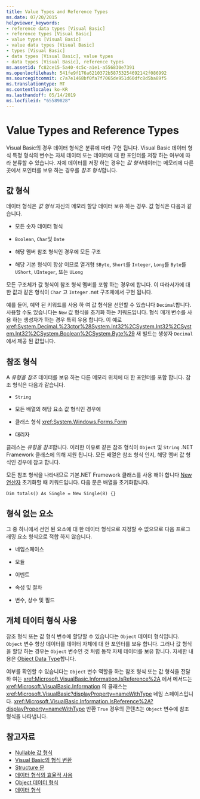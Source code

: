 ```yaml
---
title: Value Types and Reference Types
ms.date: 07/20/2015
helpviewer_keywords:
- reference data types [Visual Basic]
- reference types [Visual Basic]
- value types [Visual Basic]
- value data types [Visual Basic]
- types [Visual Basic]
- data types [Visual Basic], value types
- data types [Visual Basic], reference types
ms.assetid: fc82ce15-5a40-4c5c-a1e1-a556830e7391
ms.openlocfilehash: 541fe9f176a6210372b58753254692142f086992
ms.sourcegitcommit: c7a7e1468bf0fa7f7065de951d60dfc8d5ba89f5
ms.translationtype: MT
ms.contentlocale: ko-KR
ms.lasthandoff: 05/14/2019
ms.locfileid: "65589828"
---
```

# <a name="value-types-and-reference-types"></a>Value Types and Reference Types
Visual Basic의 경우 데이터 형식은 분류에 따라 구현 됩니다. Visual Basic 데이터 형식 특정 형식의 변수는 자체 데이터 또는 데이터에 대 한 포인터를 저장 하는 여부에 따라 분류할 수 있습니다. 자체 데이터를 저장 하는 경우는 *값 형식*데이터는 메모리에 다른 곳에서 포인터를 보유 하는 경우를 *참조 형식*합니다.  
  
## <a name="value-types"></a>값 형식  
 데이터 형식은 *값 형식* 자신의 메모리 할당 데이터 보유 하는 경우. 값 형식은 다음과 같습니다.  
  
- 모든 숫자 데이터 형식  
  
- `Boolean`, `Char`및 `Date`  
  
- 해당 멤버 참조 형식인 경우에 모든 구조  
  
- 해당 기본 형식이 항상 이므로 열거형 `SByte`, `Short`를 `Integer`, `Long`를 `Byte`를 `UShort`, `UInteger`, 또는 `ULong`  
  
 모든 구조체가 값 형식이 참조 형식 멤버를 포함 하는 경우에 합니다. 이 따라서가에 대 한 값과 같은 형식이 `Char` 고 `Integer` .net 구조체에서 구현 됩니다.  
  
 예를 들어, 예약 된 키워드를 사용 하 여 값 형식을 선언할 수 있습니다 `Decimal`합니다. 사용할 수도 있습니다는 `New` 값 형식을 초기화 하는 키워드입니다. 형식 매개 변수를 사용 하는 생성자가 하는 경우 특히 유용 합니다. 이 예로 <xref:System.Decimal.%23ctor%28System.Int32%2CSystem.Int32%2CSystem.Int32%2CSystem.Boolean%2CSystem.Byte%29> 새 빌드는 생성자 `Decimal` 에서 제공 된 값입니다.  
  
## <a name="reference-types"></a>참조 형식  
 A *유형을 참조* 데이터를 보유 하는 다른 메모리 위치에 대 한 포인터를 포함 합니다. 참조 형식은 다음과 같습니다.  
  
- `String`  
  
- 모든 배열의 해당 요소 값 형식인 경우에  
  
- 클래스 형식 <xref:System.Windows.Forms.Form>  
  
- 대리자  
  
 클래스는 *유형을 참조*합니다. 이러한 이유로 같은 참조 형식이 `Object` 및 `String` .NET Framework 클래스에 의해 지원 됩니다. 모든 배열은 참조 형식 인지, 해당 멤버 값 형식인 경우에 참고 합니다.  
  
 모든 참조 형식을 나타내므로 기본.NET Framework 클래스를 사용 해야 합니다 [New 연산자](../../../../visual-basic/language-reference/operators/new-operator.md) 초기화할 때 키워드입니다. 다음 문은 배열을 초기화합니다.  
  
```  
Dim totals() As Single = New Single(8) {}  
```  
  
## <a name="elements-that-are-not-types"></a>형식 없는 요소  
 그 중 하나에서 선언 된 요소에 대 한 데이터 형식으로 지정할 수 없으므로 다음 프로그래밍 요소 형식으로 적합 하지 않습니다.  
  
- 네임스페이스  
  
- 모듈  
  
- 이벤트  
  
- 속성 및 절차  
  
- 변수, 상수 및 필드  
  
## <a name="working-with-the-object-data-type"></a>개체 데이터 형식 사용  
 참조 형식 또는 값 형식 변수에 할당할 수 있습니다는 `Object` 데이터 형식입니다. `Object` 변수 항상 데이터를 데이터 자체에 대 한 포인터를 보유 합니다. 그러나 값 형식을 할당 하는 경우는 `Object` 변수인 것 처럼 동작 자체 데이터를 보유 합니다. 자세한 내용은 [Object Data Type](../../../../visual-basic/language-reference/data-types/object-data-type.md)합니다.  
  
 여부를 확인할 수 있습니다는 `Object` 변수 역할을 하는 참조 형식 또는 값 형식을 전달 하 여는 <xref:Microsoft.VisualBasic.Information.IsReference%2A> 에서 메서드는 <xref:Microsoft.VisualBasic.Information> 의 클래스는 <xref:Microsoft.VisualBasic?displayProperty=nameWithType> 네임 스페이스입니다. <xref:Microsoft.VisualBasic.Information.IsReference%2A?displayProperty=nameWithType> 반환 `True` 경우의 콘텐츠는 `Object` 변수에 참조 형식을 나타냅니다.  
  
## <a name="see-also"></a>참고자료

- [Nullable 값 형식](../../../../visual-basic/programming-guide/language-features/data-types/nullable-value-types.md)
- [Visual Basic의 형식 변환](../../../../visual-basic/programming-guide/language-features/data-types/type-conversions.md)
- [Structure 문](../../../../visual-basic/language-reference/statements/structure-statement.md)
- [데이터 형식의 효율적 사용](../../../../visual-basic/programming-guide/language-features/data-types/efficient-use-of-data-types.md)
- [Object 데이터 형식](../../../../visual-basic/language-reference/data-types/object-data-type.md)
- [데이터 형식](../../../../visual-basic/programming-guide/language-features/data-types/index.md)
